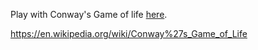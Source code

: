 Play with Conway's Game of life [here](https://minhyukshim.github.io/GOL/).

https://en.wikipedia.org/wiki/Conway%27s_Game_of_Life
